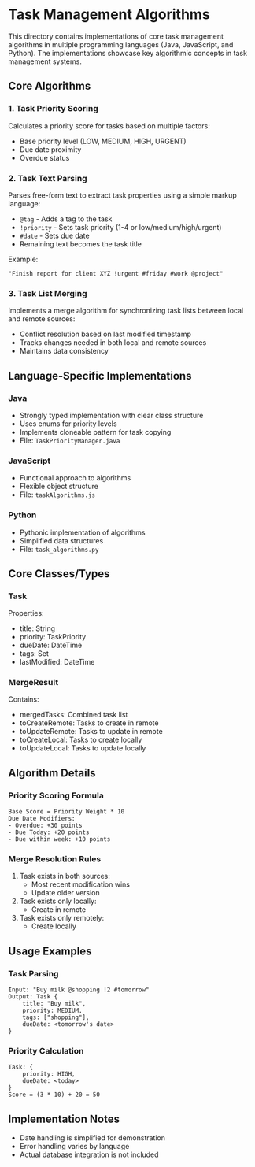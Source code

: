 # Task Management Algorithms

This directory contains implementations of core task management algorithms in multiple programming languages (Java, JavaScript, and Python). The implementations showcase key algorithmic concepts in task management systems.

## Core Algorithms

### 1. Task Priority Scoring
Calculates a priority score for tasks based on multiple factors:
- Base priority level (LOW, MEDIUM, HIGH, URGENT)
- Due date proximity
- Overdue status

### 2. Task Text Parsing
Parses free-form text to extract task properties using a simple markup language:
- `@tag` - Adds a tag to the task
- `!priority` - Sets task priority (1-4 or low/medium/high/urgent)
- `#date` - Sets due date
- Remaining text becomes the task title

Example:
```
"Finish report for client XYZ !urgent #friday #work @project"
```

### 3. Task List Merging
Implements a merge algorithm for synchronizing task lists between local and remote sources:
- Conflict resolution based on last modified timestamp
- Tracks changes needed in both local and remote sources
- Maintains data consistency

## Language-Specific Implementations

### Java
- Strongly typed implementation with clear class structure
- Uses enums for priority levels
- Implements cloneable pattern for task copying
- File: `TaskPriorityManager.java`

### JavaScript
- Functional approach to algorithms
- Flexible object structure
- File: `taskAlgorithms.js`

### Python
- Pythonic implementation of algorithms
- Simplified data structures
- File: `task_algorithms.py`

## Core Classes/Types

### Task
Properties:
- title: String
- priority: TaskPriority
- dueDate: DateTime
- tags: Set<String>
- lastModified: DateTime

### MergeResult
Contains:
- mergedTasks: Combined task list
- toCreateRemote: Tasks to create in remote
- toUpdateRemote: Tasks to update in remote
- toCreateLocal: Tasks to create locally
- toUpdateLocal: Tasks to update locally

## Algorithm Details

### Priority Scoring Formula
```
Base Score = Priority Weight * 10
Due Date Modifiers:
- Overdue: +30 points
- Due Today: +20 points
- Due within week: +10 points
```

### Merge Resolution Rules
1. Task exists in both sources:
   - Most recent modification wins
   - Update older version
2. Task exists only locally:
   - Create in remote
3. Task exists only remotely:
   - Create locally

## Usage Examples

### Task Parsing
```
Input: "Buy milk @shopping !2 #tomorrow"
Output: Task {
    title: "Buy milk",
    priority: MEDIUM,
    tags: ["shopping"],
    dueDate: <tomorrow's date>
}
```

### Priority Calculation
```
Task: {
    priority: HIGH,
    dueDate: <today>
}
Score = (3 * 10) + 20 = 50
```

## Implementation Notes
- Date handling is simplified for demonstration
- Error handling varies by language
- Actual database integration is not included

